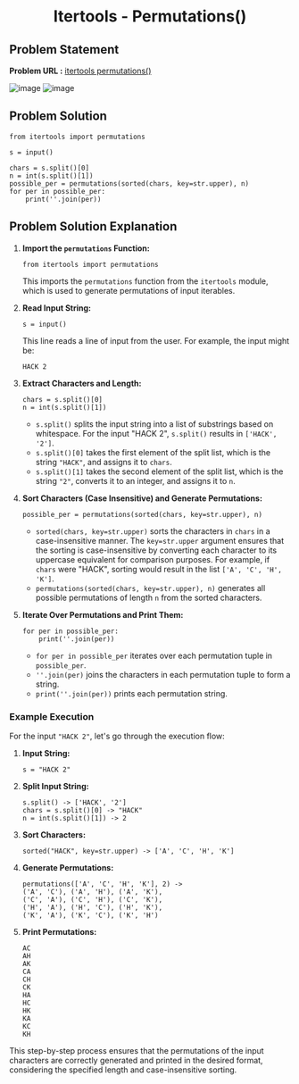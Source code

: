 <h1 align='center'>Itertools - Permutations()</h1>

## Problem Statement

**Problem URL :** [itertools permutations()](https://www.hackerrank.com/challenges/itertools-permutations/problem?isFullScreen=true)

![image](https://github.com/user-attachments/assets/ba954d8e-b329-4461-aaa4-1e4d37c973e4)
![image](https://github.com/user-attachments/assets/e49f8b2f-8a4d-49d8-a42d-d743808672b2)


## Problem Solution

```
from itertools import permutations

s = input()

chars = s.split()[0]
n = int(s.split()[1])
possible_per = permutations(sorted(chars, key=str.upper), n)
for per in possible_per:
    print(''.join(per))
```

## Problem Solution Explanation

1.  **Import the `permutations` Function:**
    
    
    ```
    from itertools import permutations
    ``` 
    
    This imports the `permutations` function from the `itertools` module, which is used to generate permutations of input iterables.
    
2.  **Read Input String:**
    
    
    ```
    s = input()
    ``` 
    
    This line reads a line of input from the user. For example, the input might be:
    
    `HACK 2` 
    
3.  **Extract Characters and Length:**

    ```
    chars = s.split()[0]
    n = int(s.split()[1])
    ``` 
    
    -   `s.split()` splits the input string into a list of substrings based on whitespace. For the input "HACK 2", `s.split()` results in `['HACK', '2']`.
    -   `s.split()[0]` takes the first element of the split list, which is the string `"HACK"`, and assigns it to `chars`.
    -   `s.split()[1]` takes the second element of the split list, which is the string `"2"`, converts it to an integer, and assigns it to `n`.
4.  **Sort Characters (Case Insensitive) and Generate Permutations:**
    
    
    ```
    possible_per = permutations(sorted(chars, key=str.upper), n)
    ``` 
    
    -   `sorted(chars, key=str.upper)` sorts the characters in `chars` in a case-insensitive manner. The `key=str.upper` argument ensures that the sorting is case-insensitive by converting each character to its uppercase equivalent for comparison purposes. For example, if `chars` were "HACK", sorting would result in the list `['A', 'C', 'H', 'K']`.
    -   `permutations(sorted(chars, key=str.upper), n)` generates all possible permutations of length `n` from the sorted characters.
5.  **Iterate Over Permutations and Print Them:**
    
 
    
    ```
    for per in possible_per:
        print(''.join(per))
       ``` 
    
    -   `for per in possible_per` iterates over each permutation tuple in `possible_per`.
    -   `''.join(per)` joins the characters in each permutation tuple to form a string.
    -   `print(''.join(per))` prints each permutation string.

### Example Execution

For the input `"HACK 2"`, let's go through the execution flow:

1.  **Input String:**
    
    ```
    s = "HACK 2"
    ``` 
    
2.  **Split Input String:**
    

    
    ```
    s.split() -> ['HACK', '2']
    chars = s.split()[0] -> "HACK"
    n = int(s.split()[1]) -> 2
    ``` 
    
3.  **Sort Characters:**

    
    ```
    sorted("HACK", key=str.upper) -> ['A', 'C', 'H', 'K']
    ``` 
    
4.  **Generate Permutations:**
    

    
    ```
    permutations(['A', 'C', 'H', 'K'], 2) -> 
    ('A', 'C'), ('A', 'H'), ('A', 'K'), 
    ('C', 'A'), ('C', 'H'), ('C', 'K'), 
    ('H', 'A'), ('H', 'C'), ('H', 'K'), 
    ('K', 'A'), ('K', 'C'), ('K', 'H')
    ``` 
    
5.  **Print Permutations:**
    
    
    ```
    AC
    AH
    AK
    CA
    CH
    CK
    HA
    HC
    HK
    KA
    KC
    KH
    ``` 
    

This step-by-step process ensures that the permutations of the input characters are correctly generated and printed in the desired format, considering the specified length and case-insensitive sorting.
